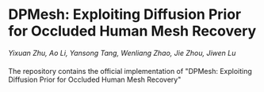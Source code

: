 # DPMesh: Exploiting Diffusion Prior for Occluded Human Mesh Recovery
*Yixuan Zhu, Ao Li, Yansong Tang, Wenliang Zhao, Jie Zhou, Jiwen Lu*
####
The repository contains the official implementation of "DPMesh: Exploiting Diffusion Prior for Occluded Human Mesh Recovery"
